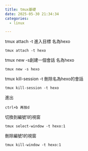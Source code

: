 ```yaml
---
title: tmux基礎
date: 2025-05-30 21:34:34
categories:
  - linux

---
```


tmux attach -t 進入目標 名為hexo

    tmux attach -t hexo

tmux new -s創建一個會話 名為hexo

    tmux new -s hexo

tmux kill-session -t 刪除名為hexo的會話

    tmux kill-session -t hexo

進出

    ctrl+b 再按d






切換到編號1的視窗

    tmux select-window -t hexo:1  


刪除編號1的視窗

    tmux kill-window -t hexo:1
